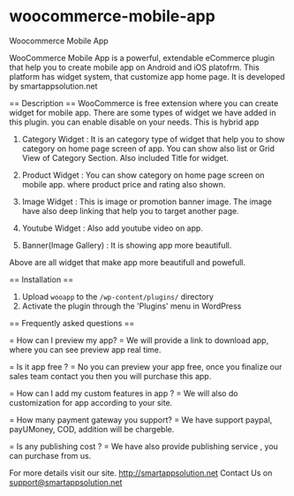 # woocommerce-mobile-app
Woocommerce Mobile App

WooCommerce Mobile App is a powerful, extendable eCommerce plugin that help you to create mobile app on Android and iOS platofrm. This platform has widget system, that customize app home page. It is developed by smartappsolution.net

== Description ==
WooCommerce is free extension where you can create widget for mobile app. There are some types of widget we have added in this plugin. you can enable disable on your needs. This is hybrid app

1) Category Widget : It is an category type of widget that help you to show category on home page screen of app. You can show also list or Grid View of Category Section. Also included Title for widget.

2) Product Widget : You can show category on home page screen on mobile app. where product price and rating also shown.

3) Image Widget : This is image or promotion banner image. The image have also deep linking that help you to target another page.

4) Youtube Widget : Also add youtube video on app.

5) Banner(Image Gallery) : It is showing app more beautifull.

Above are all widget that make app more beautifull and powefull.

== Installation ==
1. Upload `wooapp` to the `/wp-content/plugins/` directory
2. Activate the plugin through the 'Plugins' menu in WordPress


== Frequently asked questions ==

= How can I preview my app? =
We will provide a link to download app, where you can see preview app real time.

= Is it app free ? = 
No you can preview your app free, once you finalize our sales team contact you then you will purchase this app.

= How can I add my custom features in app ? = 
We will also do customization for app according to your site.

= How many payment gateway you support? =
We have support paypal, payUMoney, COD, addition will be chargeble.

= Is any publishing cost ? = 
We have also provide publishing service , you can purchase from us.

For more details visit our site. 
http://smartappsolution.net
Contact Us on support@smartappsolution.net
